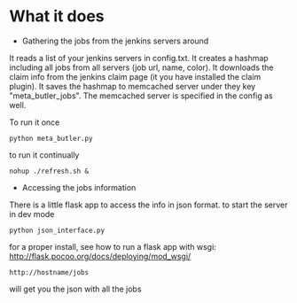 # What it does

- Gathering the jobs from the jenkins servers around

It reads a list of your jenkins servers in config.txt. It creates a hashmap including all jobs from all servers (job url, name, color). It downloads the claim info from the jenkins claim page (it you have installed the claim plugin). It saves the hashmap to memcached server under they key "meta_butler_jobs". The memcached server is specified in the config as well.

To run it once

```
python meta_butler.py
```

to run it continually

```
nohup ./refresh.sh &
```

- Accessing the jobs information

There is a little flask app to access the info in json format.
to start the server in dev mode

```
python json_interface.py
```

for a proper install, see how to run a flask app with wsgi: http://flask.pocoo.org/docs/deploying/mod_wsgi/

```
http://hostname/jobs 
```

will get you the json with all the jobs